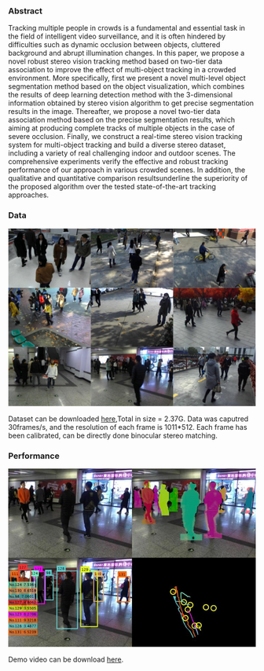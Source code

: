 ### Abstract

Tracking multiple people in crowds is a fundamental and essential task in the field of intelligent video surveillance, and it is often
hindered by difficulties such as dynamic occlusion between objects, cluttered background and abrupt illumination changes. In this 
paper, we propose a novel robust stereo vision tracking method based on two-tier data association to improve the effect of 
multi-object tracking in a crowded environment. More specifically, first we present a novel multi-level object segmentation method 
based on the object visualization, which combines the results of deep learning detection method with the 3-dimensional information
obtained by stereo vision algorithm to get precise segmentation results in the image. Thereafter, we propose a novel two-tier data
association method based on the precise segmentation results, which aiming at producing complete tracks of multiple objects in the 
case of severe occlusion. Finally, we construct a real-time stereo vision tracking system for multi-object tracking and build a 
diverse stereo dataset, including a variety of real challenging indoor and outdoor scenes. The comprehensive experiments verify the
effective and robust tracking performance of our approach in various crowded scenes. In addition, the qualitative and quantitative
comparison resultsunderline the superiority of the proposed algorithm over the tested state-of-the-art tracking approaches.

### Data

![Image](dataset.png)

Dataset can be downloaded [here](https://pan.baidu.com/s/1mhRrPxe),Total in size = 2.37G. Data was caputred 30frames/s, and the 
resolution of each frame is 1011*512. Each frame has been calibrated, can be directly done binocular stereo matching.



### Performance

![Image](demo.png)


Demo video can be download [here](https://youtu.be/OdH7ffg_egc).
